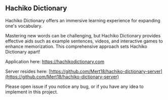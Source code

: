 ## Hachiko Dictionary

Hachiko Dictionary offers an immersive learning experience for expanding one's vocabulary.

Mastering new words can be challenging, but Hachiko Dictionary provides effective aids such as example sentences, videos, and interactive games to enhance memorization. This comprehensive approach sets Hachiko Dictionary apart!

Application here: https://hachikodictionary.com

Server resides here: [https://github.com/Mert18/hachiko-dictionary-server](https://github.com/Mert18/hachiko-dictionary-server)

Please open issue if you notice any bug, or if you have any idea to implement in this project.
